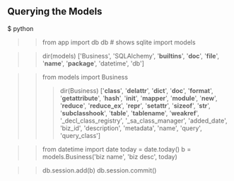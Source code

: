
## Querying the Models

$ python
>>

>> from app import db
>> db # shows sqlite
>> import models

>> dir(models)
['Business', 'SQLAlchemy', '__builtins__', '__doc__', '__file__', '__name__', '__package__', 'datetime', 'db']


>> from models import Business
>>> dir(Business)
['__class__', '__delattr__', '__dict__', '__doc__', '__format__', '__getattribute__', '__hash__', '__init__', '__mapper__', '__module__', '__new__', '__reduce__', '__reduce_ex__', '__repr__', '__setattr__', '__sizeof__', '__str__', '__subclasshook__', '__table__', '__tablename__', '__weakref__', '_decl_class_registry', '_sa_class_manager', 'added_date', 'biz_id', 'description', 'metadata', 'name', 'query', 'query_class']

>> from datetime import date
>> today = date.today()
>> b = models.Business('biz name', 'biz desc', today)

>> db.session.add(b)
>> db.session.commit()